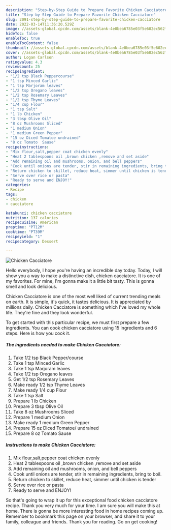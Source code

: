```yaml
---
description: "Step-by-Step Guide to Prepare Favorite Chicken Cacciatore"
title: "Step-by-Step Guide to Prepare Favorite Chicken Cacciatore"
slug: 2091-step-by-step-guide-to-prepare-favorite-chicken-cacciatore
date: 2022-03-14T11:36:20.529Z
image: //assets-global.cpcdn.com/assets/blank-4e0bea6785e03f5e602ec562f230caae08da540cada707380b4fe1bbebba43da.png
hideToc: false
enableToc: true
enableTocContent: false
thumbnail: //assets-global.cpcdn.com/assets/blank-4e0bea6785e03f5e602ec562f230caae08da540cada707380b4fe1bbebba43da.png
cover: //assets-global.cpcdn.com/assets/blank-4e0bea6785e03f5e602ec562f230caae08da540cada707380b4fe1bbebba43da.png
author: Logan Carlson
ratingvalue: 4.3
reviewcount: 25
recipeingredient:
- "1/2 tsp Black Peppercourse"
- "1 tsp Minced Garlic"
- "1 tsp Marjoram leaves"
- "1/2 tsp Oregano leaves"
- "1/2 tsp Rosemary Leaves"
- "1/2 tsp Thyme Leaves"
- "1/4 cup Flour"
- "1 tsp Salt"
- "1 lb Chicken"
- "3 tbsp Olive Oil"
- "8 oz Mushrooms Sliced"
- "1 medium Onion"
- "1 medium Green Pepper"
- "15 oz Diced Tomatoe undrained"
- "8 oz Tomato  Sause"
recipeinstructions:
- "Mix flour,salt,pepper coat chicken evenly"
- "Heat 2 tablespoons oil ,brown chicken ,remove and set aside"
- "Add remaining oil and mushrooms, onion, and bell peppers"
- "Cook until onions are tender, stir in remaining ingredients, bring to boil."
- "Return chicken to skillet, reduce heat, simmer until chicken is tender"
- "Serve over rice or pasta"
- "Ready to serve and ENJOY!"
categories:
- Recipe
tags:
- chicken
- cacciatore

katakunci: chicken cacciatore 
nutrition: 137 calories
recipecuisine: American
preptime: "PT12M"
cooktime: "PT39M"
recipeyield: "1"
recipecategory: Dessert

---
```



![Chicken Cacciatore](//assets-global.cpcdn.com/assets/blank-4e0bea6785e03f5e602ec562f230caae08da540cada707380b4fe1bbebba43da.png)

Hello everybody, I hope you're having an incredible day today. Today, I will show you a way to make a distinctive dish, chicken cacciatore. It is one of my favorites. For mine, I'm gonna make it a little bit tasty. This is gonna smell and look delicious.



Chicken Cacciatore is one of the most well liked of current trending meals on earth. It is simple, it's quick, it tastes delicious. It is appreciated by millions daily. Chicken Cacciatore is something which I've loved my whole life. They're fine and they look wonderful.


To get started with this particular recipe, we must first prepare a few ingredients. You can cook chicken cacciatore using 15 ingredients and 6 steps. Here is how you cook it.

<!--inarticleads1-->

##### The ingredients needed to make Chicken Cacciatore:

1. Take 1/2 tsp Black Pepper/course
1. Take 1 tsp Minced Garlic
1. Take 1 tsp Marjoram leaves
1. Take 1/2 tsp Oregano leaves
1. Get 1/2 tsp Rosemary Leaves
1. Make ready 1/2 tsp Thyme Leaves
1. Make ready 1/4 cup Flour
1. Take 1 tsp Salt
1. Prepare 1 lb Chicken
1. Prepare 3 tbsp Olive Oil
1. Take 8 oz Mushrooms Sliced
1. Prepare 1 medium Onion
1. Make ready 1 medium Green Pepper
1. Prepare 15 oz Diced Tomatoe/ undrained
1. Prepare 8 oz Tomato  Sause




<!--inarticleads2-->

##### Instructions to make Chicken Cacciatore:

1. Mix flour,salt,pepper coat chicken evenly
1. Heat 2 tablespoons oil ,brown chicken ,remove and set aside
1. Add remaining oil and mushrooms, onion, and bell peppers
1. Cook until onions are tender, stir in remaining ingredients, bring to boil.
1. Return chicken to skillet, reduce heat, simmer until chicken is tender
1. Serve over rice or pasta
1. Ready to serve and ENJOY!



So that's going to wrap it up for this exceptional food chicken cacciatore recipe. Thank you very much for your time. I am sure you will make this at home. There is gonna be more interesting food in home recipes coming up. Remember to bookmark this page on your browser, and share it to your family, colleague and friends. Thank you for reading. Go on get cooking!
